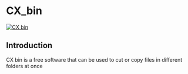 # CX_bin
 
[![CX bin]()](https://www.youtube.com/edit?o=U&video_id=LJpAInFS97o "Everything Is AWESOME")

Introduction
--------------
CX bin is a free software that can be used to cut or copy files in different folders at once
